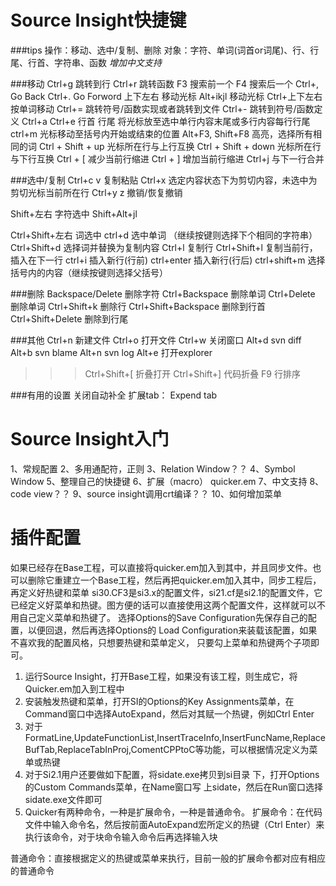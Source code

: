 Source Insight快捷键
====================

###tips
操作：移动、选中/复制、删除
对象：字符、单词(词首or词尾)、行、行尾、行首、字符串、函数
*增加中文支持*

###移动
Ctrl+g                  跳转到行
Ctrl+r                  跳转函数
F3                      搜索前一个
F4                      搜索后一个
Ctrl+,                  Go Back
Ctrl+.                  Go Forword
上下左右                移动光标
Alt+ikjl                移动光标
Ctrl+上下左右           按单词移动
Ctrl+=                  跳转符号/函数实现或者跳转到文件
Ctrl+-                  跳转到符号/函数定义
Ctrl+a Ctrl+e           行首 行尾  将光标放至选中单行内容末尾或多行内容每行行尾
ctrl+m                  光标移动至括号内开始或结束的位置
Alt+F3, Shift+F8        高亮，选择所有相同的词
Ctrl + Shift + up       光标所在行与上行互换
Ctrl + Shift + down     光标所在行与下行互换
Ctrl + [                减少当前行缩进
Ctrl + ]                增加当前行缩进
Ctrl+j                  与下一行合并


###选中/复制
Ctrl+c v                复制粘贴
Ctrl+x                  选定内容状态下为剪切内容，未选中为剪切光标当前所在行
Ctrl+y z                撤销/恢复撤销

Shift+左右              字符选中
Shift+Alt+jl

Ctrl+Shift+左右         词选中
ctrl+d                  选中单词 （继续按键则选择下个相同的字符串）
Ctrl+Shift+d            选择词并替换为复制内容
Ctrl+l                  复制行
Ctrl+Shift+l            复制当前行，插入在下一行
ctrl+i                  插入新行(行前)
ctrl+enter              插入新行(行后)
ctrl+shift+m            选择括号内的内容（继续按键则选择父括号）


###删除
Backspace/Delete        删除字符
Ctrl+Backspace          删除单词
Ctrl+Delete             删除单词
Ctrl+Shift+k            删除行
Ctrl+Shift+Backspace    删除到行首
Ctrl+Shift+Delete       删除到行尾

###其他
Ctrl+n                  新建文件
Ctrl+o                  打开文件
Ctrl+w                  关闭窗口
Alt+d                   svn diff
Alt+b                   svn blame
Alt+n                   svn log
Alt+e                   打开explorer                   
>>> Ctrl+Shift+[            折叠打开
>>> Ctrl+Shift+]            代码折叠
>>> F9                      行排序

###有用的设置
关闭自动补全
扩展tab： Expend tab


Source Insight入门
====================
1、常规配置
2、多用通配符，正则
3、Relation Window？？
4、Symbol Window
5、整理自己的快捷键
6、扩展（macro） quicker.em
7、中文支持
8、code view？？
9、source insight调用crt编译？？
10、如何增加菜单


插件配置
====================

如果已经存在Base工程，可以直接将quicker.em加入到其中，并且同步文件。也可以删除它重建立一个Base工程，然后再把quicker.em加入其中，同步工程后，再定义好热键和菜单
si30.CF3是si3.x的配置文件，si21.cf是si2.1的配置文件，它已经定义好菜单和热键。图方便的话可以直接使用这两个配置文件，这样就可以不用自己定义菜单和热键了。
选择Options的Save Configuration先保存自己的配置，以便回退，然后再选择Options的
Load Configuration来装载该配置，如果不喜欢我的配置风格，只想要热键和菜单定义，
只要勾上菜单和热键两个子项即可。

1. 运行Source Insight，打开Base工程，如果没有该工程，则生成它，将Quicker.em加入到工程中
2. 安装触发热键和菜单，打开SI的Options的Key Assignments菜单，在Command窗口中选择AutoExpand，然后对其赋一个热键，例如Ctrl Enter
3. 对于FormatLine,UpdateFunctionList,InsertTraceInfo,InsertFuncName,ReplaceBufTab,ReplaceTabInProj,ComentCPPtoC等功能，可以根据情况定义为菜单或热键
4. 对于Si2.1用户还要做如下配置，将sidate.exe拷贝到si目录
下，打开Options的Custom Commands菜单，在Name窗口写
上sidate，然后在Run窗口选择sidate.exe文件即可
5. Quicker有两种命令，一种是扩展命令，一种是普通命令。
扩展命令：在代码文件中输入命令名，然后按前面AutoExpand宏所定义的热键（Ctrl  Enter）来执行该命令，对于块命令输入命令后再选择输入块

普通命令：直接根据定义的热键或菜单来执行，目前一般的扩展命令都对应有相应的普通命令

